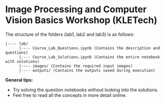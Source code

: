 # Image Processing and Computer Vision Basics Workshop (KLETech)

The structure of the folders (lab1, lab2 and lab3) is as follows:

```
|---- lab/
      |---- Course_Lab_Questions.ipynb (Contains the description and questions)
      |---- Course_Lab_Solutions.ipynb (Contains the entire notebook with solutions)
      |---- images/ (Contains the required input images)
      |---- outputs/ (Contains the outputs saved during execution)
```

**General tips:**
  - Try solving the question notebooks without looking into the solutions.
  - Feel free to read all the concepts in more detail online.
  
